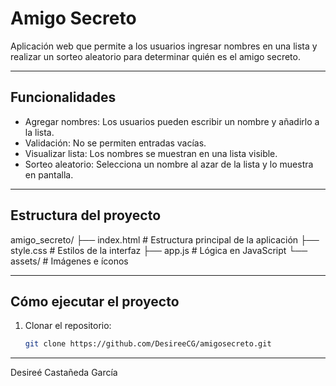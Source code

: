 # Amigo Secreto

Aplicación web que permite a los usuarios ingresar nombres en una lista y realizar un sorteo aleatorio para determinar quién es el amigo secreto.

---

## Funcionalidades
- Agregar nombres: Los usuarios pueden escribir un nombre y añadirlo a la lista.  
- Validación: No se permiten entradas vacías.  
- Visualizar lista: Los nombres se muestran en una lista visible.  
- Sorteo aleatorio: Selecciona un nombre al azar de la lista y lo muestra en pantalla.  

---
## Estructura del proyecto
amigo_secreto/
├── index.html # Estructura principal de la aplicación
├── style.css # Estilos de la interfaz
├── app.js # Lógica en JavaScript
└── assets/ # Imágenes e íconos

---

## Cómo ejecutar el proyecto
1. Clonar el repositorio:
   ```bash
   git clone https://github.com/DesireeCG/amigosecreto.git
---
Desireé Castañeda García 
